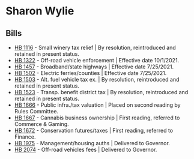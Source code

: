# Sharon Wylie
## Bills
* [HB 1116](/bill/2021-22/hb/1116/) - Small winery tax relief | By resolution, reintroduced and retained in present status.
* [HB 1322](/bill/2021-22/hb/1322/) - Off-road vehicle enforcement | Effective date 10/1/2021.
* [HB 1457](/bill/2021-22/hb/1457/) - Broadband/state highways | Effective date 7/25/2021.
* [HB 1502](/bill/2021-22/hb/1502/) - Electric ferries/counties | Effective date 7/25/2021.
* [HB 1503](/bill/2021-22/hb/1503/) - Alt. fuel vehicle tax ex. | By resolution, reintroduced and retained in present status.
* [HB 1523](/bill/2021-22/hb/1523/) - Transp. benefit district tax | By resolution, reintroduced and retained in present status.
* [HB 1666](/bill/2021-22/hb/1666/) - Public infra./tax valuation | Placed on second reading by Rules Committee.
* [HB 1667](/bill/2021-22/hb/1667/) - Cannabis business ownership | First reading, referred to Commerce & Gaming.
* [HB 1672](/bill/2021-22/hb/1672/) - Conservation futures/taxes | First reading, referred to Finance.
* [HB 1975](/bill/2021-22/hb/1975/) - Management/housing auths | Delivered to Governor.
* [HB 2074](/bill/2021-22/hb/2074/) - Off-road vehicles fees | Delivered to Governor.
